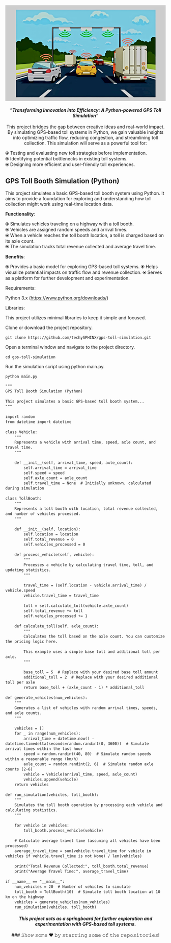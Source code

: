 <img align="middle" src="assets/frontend.jpg" alt="alternate_text" width="700px" height="300px">

<h4 align="center">
  <I>"Transforming Innovation into Efficiency: A Python-powered GPS Toll Simulation"</I>
</h4>

<p align="middle">This project bridges the gap between creative ideas and real-world impact. By simulating GPS-based toll systems in Python, we gain valuable insights into optimizing traffic flow, reducing congestion, and streamlining toll collection. This simulation will serve as a powerful tool for:</p>

⦿ Testing and evaluating new toll strategies before implementation.
<br>
⦿ Identifying potential bottlenecks in existing toll systems.
<br>
⦿ Designing more efficient and user-friendly toll experiences.
<br>

## GPS Toll Booth Simulation (Python)

<p align="left">This project simulates a basic GPS-based toll booth system using Python. It aims to provide a foundation for exploring and understanding how toll collection might work using real-time location data.</p>

**Functionality**:

⦿ Simulates vehicles traveling on a highway with a toll booth.
<br>
⦿ Vehicles are assigned random speeds and arrival times.
<br>
⦿ When a vehicle reaches the toll booth location, a toll is charged based on its axle count.
<br>
⦿ The simulation tracks total revenue collected and average travel time.

**Benefits**:

⦿ Provides a basic model for exploring GPS-based toll systems.
⦿ Helps visualize potential impacts on traffic flow and revenue collection.
⦿ Serves as a platform for further development and experimentation.

Requirements:

Python 3.x (https://www.python.org/downloads/)

Libraries:

This project utilizes minimal libraries to keep it simple and focused.

Clone or download the project repository.

```
git clone https://github.com/techySPHINX/gps-toll-simulation.git
```

Open a terminal window and navigate to the project directory.
```
cd gps-toll-simulation
```

Run the simulation script using python main.py.
```
python main.py
```

```
"""
GPS Toll Booth Simulation (Python)

This project simulates a basic GPS-based toll booth system...
"""

import random
from datetime import datetime

class Vehicle:
    """
    Represents a vehicle with arrival time, speed, axle count, and travel time.
    """

    def __init__(self, arrival_time, speed, axle_count):
        self.arrival_time = arrival_time
        self.speed = speed
        self.axle_count = axle_count
        self.travel_time = None  # Initially unknown, calculated during simulation

class TollBooth:
    """
    Represents a toll booth with location, total revenue collected, and number of vehicles processed.
    """

    def __init__(self, location):
        self.location = location
        self.total_revenue = 0
        self.vehicles_processed = 0

    def process_vehicle(self, vehicle):
        """
        Processes a vehicle by calculating travel time, toll, and updating statistics.
        """

        travel_time = (self.location - vehicle.arrival_time) / vehicle.speed
        vehicle.travel_time = travel_time

        toll = self.calculate_toll(vehicle.axle_count)
        self.total_revenue += toll
        self.vehicles_processed += 1

    def calculate_toll(self, axle_count):
        """
        Calculates the toll based on the axle count. You can customize the pricing logic here.

        This example uses a simple base toll and additional toll per axle.
        """

        base_toll = 5  # Replace with your desired base toll amount
        additional_toll = 2  # Replace with your desired additional toll per axle
        return base_toll + (axle_count - 1) * additional_toll

def generate_vehicles(num_vehicles):
    """
    Generates a list of vehicles with random arrival times, speeds, and axle counts.
    """

    vehicles = []
    for _ in range(num_vehicles):
        arrival_time = datetime.now() - datetime.timedelta(seconds=random.randint(0, 3600))  # Simulate arrival times within the last hour
        speed = random.randint(40, 80)  # Simulate random speeds within a reasonable range (km/h)
        axle_count = random.randint(2, 6)  # Simulate random axle counts (2-6)
        vehicle = Vehicle(arrival_time, speed, axle_count)
        vehicles.append(vehicle)
    return vehicles

def run_simulation(vehicles, toll_booth):
    """
    Simulates the toll booth operation by processing each vehicle and calculating statistics.
    """

    for vehicle in vehicles:
        toll_booth.process_vehicle(vehicle)

    # Calculate average travel time (assuming all vehicles have been processed)
    average_travel_time = sum(vehicle.travel_time for vehicle in vehicles if vehicle.travel_time is not None) / len(vehicles)

    print("Total Revenue Collected:", toll_booth.total_revenue)
    print("Average Travel Time:", average_travel_time)

if __name__ == "__main__":
    num_vehicles = 20  # Number of vehicles to simulate
    toll_booth = TollBooth(10)  # Simulate toll booth location at 10 km on the highway
    vehicles = generate_vehicles(num_vehicles)
    run_simulation(vehicles, toll_booth)

```

<h4 align="center"><I>This project acts as a springboard for further exploration and experimentation with GPS-based toll systems. </I></h4>
<div align="center">
### 𝚂𝚑𝚘𝚠 𝚜𝚘𝚖𝚎 ❤️ 𝚋𝚢 𝚜𝚝𝚊𝚛𝚛𝚒𝚗𝚐 𝚜𝚘𝚖𝚎 𝚘𝚏 𝚝𝚑𝚎 𝚛𝚎𝚙𝚘𝚜𝚒𝚝𝚘𝚛𝚒𝚎𝚜!
</div>
